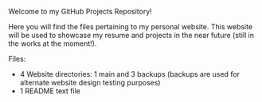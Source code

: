 Welcome to my GitHub Projects Repository!

Here you will find the files pertaining to my personal website. 
This website will be used to showcase my resume and projects 
in the near future (still in the works at the moment!).

Files:
  - 4 Website directories: 1 main and 3 backups
      (backups are used for alternate website design testing purposes)
  - 1 README text file

